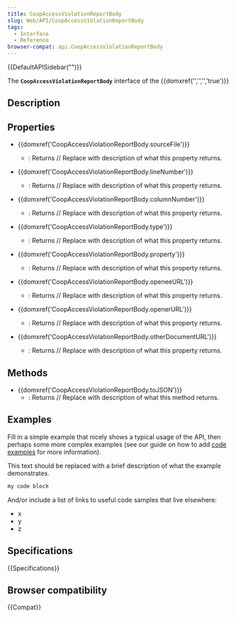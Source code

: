 ```yaml
---
title: CoopAccessViolationReportBody
slug: Web/API/CoopAccessViolationReportBody
tags:
  - Interface
  - Reference
browser-compat: api.CoopAccessViolationReportBody
---
```

{{DefaultAPISidebar("")}}

The **`CoopAccessViolationReportBody`** interface of the {{domxref('','','','true')}} 

## Description

 

## Properties

- {{domxref('CoopAccessViolationReportBody.sourceFile')}}
  - : Returns // Replace with description of what this property returns.

- {{domxref('CoopAccessViolationReportBody.lineNumber')}}
  - : Returns // Replace with description of what this property returns.

- {{domxref('CoopAccessViolationReportBody.columnNumber')}}
  - : Returns // Replace with description of what this property returns.

- {{domxref('CoopAccessViolationReportBody.type')}}
  - : Returns // Replace with description of what this property returns.

- {{domxref('CoopAccessViolationReportBody.property')}}
  - : Returns // Replace with description of what this property returns.

- {{domxref('CoopAccessViolationReportBody.openeeURL')}}
  - : Returns // Replace with description of what this property returns.

- {{domxref('CoopAccessViolationReportBody.openerURL')}}
  - : Returns // Replace with description of what this property returns.

- {{domxref('CoopAccessViolationReportBody.otherDocumentURL')}}
  - : Returns // Replace with description of what this property returns.



## Methods

- {{domxref('CoopAccessViolationReportBody.toJSON')}}
  - : Returns // Replace with description of what this method returns.

## Examples

Fill in a simple example that nicely shows a typical usage of the API, then perhaps some more complex examples (see our guide on how to add [code examples](/en-US/docs/MDN/Contribute/Structures/Code_examples) for more information).

This text should be replaced with a brief description of what the example demonstrates.

```js
my code block
```

And/or include a list of links to useful code samples that live elsewhere:

*   x
*   y
*   z

## Specifications

{{Specifications}}

## Browser compatibility

{{Compat}}

